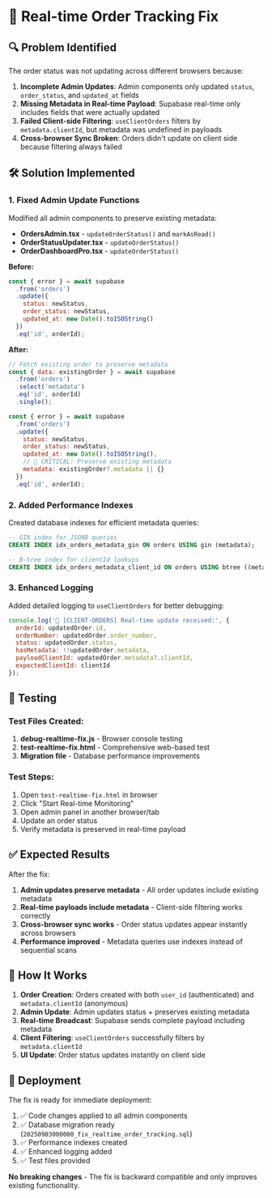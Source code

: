 # 🔧 Real-time Order Tracking Fix

## 🔍 Problem Identified

The order status was not updating across different browsers because:

1. **Incomplete Admin Updates**: Admin components only updated `status`, `order_status`, and `updated_at` fields
2. **Missing Metadata in Real-time Payload**: Supabase real-time only includes fields that were actually updated
3. **Failed Client-side Filtering**: `useClientOrders` filters by `metadata.clientId`, but metadata was undefined in payloads
4. **Cross-browser Sync Broken**: Orders didn't update on client side because filtering always failed

## 🛠️ Solution Implemented

### 1. **Fixed Admin Update Functions**

Modified all admin components to preserve existing metadata:

- **OrdersAdmin.tsx** - `updateOrderStatus()` and `markAsRead()`
- **OrderStatusUpdater.tsx** - `updateOrderStatus()`  
- **OrderDashboardPro.tsx** - `updateOrderStatus()`

**Before:**
```javascript
const { error } = await supabase
  .from('orders')
  .update({ 
    status: newStatus,
    order_status: newStatus,
    updated_at: new Date().toISOString()
  })
  .eq('id', orderId);
```

**After:**
```javascript
// Fetch existing order to preserve metadata
const { data: existingOrder } = await supabase
  .from('orders')
  .select('metadata')
  .eq('id', orderId)
  .single();

const { error } = await supabase
  .from('orders')
  .update({ 
    status: newStatus,
    order_status: newStatus,
    updated_at: new Date().toISOString(),
    // 🎯 CRITICAL: Preserve existing metadata
    metadata: existingOrder?.metadata || {}
  })
  .eq('id', orderId);
```

### 2. **Added Performance Indexes**

Created database indexes for efficient metadata queries:

```sql
-- GIN index for JSONB queries
CREATE INDEX idx_orders_metadata_gin ON orders USING gin (metadata);

-- B-tree index for clientId lookups  
CREATE INDEX idx_orders_metadata_client_id ON orders USING btree ((metadata->>'clientId'));
```

### 3. **Enhanced Logging**

Added detailed logging to `useClientOrders` for better debugging:

```javascript
console.log('📡 [CLIENT-ORDERS] Real-time update received:', {
  orderId: updatedOrder.id,
  orderNumber: updatedOrder.order_number,
  status: updatedOrder.status,
  hasMetadata: !!updatedOrder.metadata,
  payloadClientId: updatedOrder.metadata?.clientId,
  expectedClientId: clientId
});
```

## 🧪 Testing

### **Test Files Created:**

1. **debug-realtime-fix.js** - Browser console testing
2. **test-realtime-fix.html** - Comprehensive web-based test
3. **Migration file** - Database performance improvements

### **Test Steps:**

1. Open `test-realtime-fix.html` in browser
2. Click "Start Real-time Monitoring"
3. Open admin panel in another browser/tab
4. Update an order status
5. Verify metadata is preserved in real-time payload

## ✅ Expected Results

After the fix:

1. **Admin updates preserve metadata** - All order updates include existing metadata
2. **Real-time payloads include metadata** - Client-side filtering works correctly
3. **Cross-browser sync works** - Order status updates appear instantly across browsers
4. **Performance improved** - Metadata queries use indexes instead of sequential scans

## 🔄 How It Works

1. **Order Creation**: Orders created with both `user_id` (authenticated) and `metadata.clientId` (anonymous)
2. **Admin Update**: Admin updates status + preserves existing metadata
3. **Real-time Broadcast**: Supabase sends complete payload including metadata
4. **Client Filtering**: `useClientOrders` successfully filters by `metadata.clientId`
5. **UI Update**: Order status updates instantly on client side

## 🚀 Deployment

The fix is ready for immediate deployment:

1. ✅ Code changes applied to all admin components
2. ✅ Database migration ready (`20250903000000_fix_realtime_order_tracking.sql`)
3. ✅ Performance indexes created
4. ✅ Enhanced logging added
5. ✅ Test files provided

**No breaking changes** - The fix is backward compatible and only improves existing functionality.

